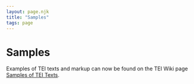 ```yaml
---
layout: page.njk
title: "Samples"
tags: page
---
```

# Samples




Examples of TEI texts and markup can now be found on the TEI Wiki page [Samples of TEI Texts](https://wiki.tei-c.org/index.php/Samples).




